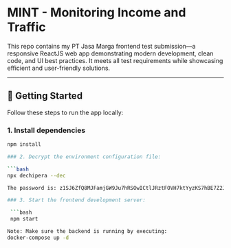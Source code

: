 # MINT - Monitoring Income and Traffic

This repo contains my PT Jasa Marga frontend test submission—a responsive ReactJS web app demonstrating modern development, clean code, and UI best practices. It meets all test requirements while showcasing efficient and user-friendly solutions.

---

## 🚀 Getting Started

Follow these steps to run the app locally:

### 1. Install dependencies

````bash
npm install

### 2. Decrypt the environment configuration file:

```bash
npx dechipera --dec

The password is: z1SJ6ZfQ8MJFamjGW9Ju7hRSOwICtlJRztFOVH7ktYyzKS7hBE7Z2JGN8TkxykY6sHkzuz8BPH7opkXiMQ5aIEDEJCOiM47mS0mzgxSN7tyczUh3ABcGd53k1zEg

### 3. Start the frontend development server:

 ```bash
 npm start

Note: Make sure the backend is running by executing:
docker-compose up -d
````
